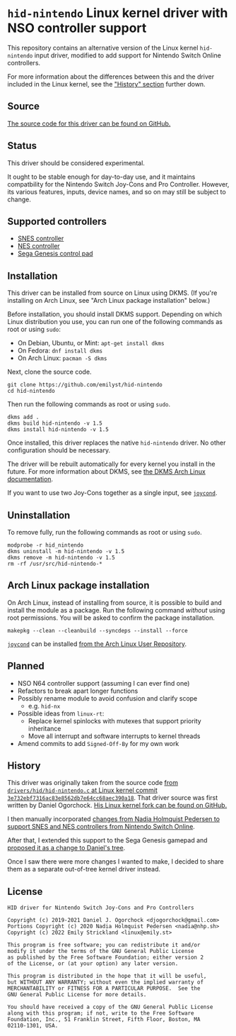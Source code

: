 `hid-nintendo` Linux kernel driver with NSO controller support
==============================================================

This repository contains an alternative version of the Linux kernel `hid-nintendo` input driver, modified to add support for Nintendo Switch Online controllers.

For more information about the differences between this and the driver included in the Linux kernel, see the ["History" section] further down.


Source
------

[The source code for this driver can be found on GitHub.]


Status
------

This driver should be considered experimental.

It ought to be stable enough for day-to-day use, and it maintains compatbility for the Nintendo Switch Joy-Cons and Pro Controller. However, its various features, inputs, device names, and so on may still be subject to change.


Supported controllers
---------------------

* [SNES controller]
* [NES controller]
* [Sega Genesis control pad]


Installation
------------

This driver can be installed from source on Linux using DKMS. (If you're installing on Arch Linux, see "Arch Linux package installation" below.)

Before installation, you should install DKMS support. Depending on which Linux distribution you use, you can run one of the following commands as root or using `sudo`:

* On Debian, Ubuntu, or Mint:   `apt-get install dkms`
* On Fedora:                    `dnf install dkms`
* On Arch Linux:                `pacman -S dkms`

Next, clone the source code.

    git clone https://github.com/emilyst/hid-nintendo
    cd hid-nintendo

Then run the following commands as root or using `sudo`.

    dkms add .
    dkms build hid-nintendo -v 1.5
    dkms install hid-nintendo -v 1.5

Once installed, this driver replaces the native `hid-nintendo` driver. No other configuration should be necessary.

The driver will be rebuilt automatically for every kernel you install in the future. For more information about DKMS, see [the DKMS Arch Linux documentation].

If you want to use two Joy-Cons together as a single input, see [`joycond`].


Uninstallation
--------------

To remove fully, run the following commands as root or using `sudo`.

    modprobe -r hid_nintendo
    dkms uninstall -m hid-nintendo -v 1.5
    dkms remove -m hid-nintendo -v 1.5
    rm -rf /usr/src/hid-nintendo-*


Arch Linux package installation
-------------------------------

On Arch Linux, instead of installing from source, it is possible to build and install the module as a package. Run the following command *without* using root permissions. You will be asked to confirm the package installation.

    makepkg --clean --cleanbuild --syncdeps --install --force

[`joycond`] can be installed [from the Arch Linux User Repository].


Planned
-------

* NSO N64 controller support (assuming I can ever find one)
* Refactors to break apart longer functions
* Possibly rename module to avoid confusion and clarify scope
  * e.g. `hid-nx`
* Possible ideas from `linux-rt`:
  * Replace kernel spinlocks with mutexes that support priority inheritance
  * Move all interrupt and software interrupts to kernel threads
* Amend commits to add `Signed-Off-By` for my own work


History
-------

This driver was originally taken from the source code [from `drivers/hid/hid-nintendo.c` at Linux kernel commit `3e732ebf7316ac83e8562db7e64cc68aec390a18`]. That driver source was first written by Daniel Ogorchock. [His Linux kernel fork can be found on GitHub.]

I then manually incorporated [changes from Nadia Holmquist Pedersen to support SNES and NES controllers from Nintendo Switch Online].

After that, I extended this support to the Sega Genesis gamepad and [proposed it as a change to Daniel's tree].

Once I saw there were more changes I wanted to make, I decided to share them as a separate out-of-tree kernel driver instead.


License
-------

    HID driver for Nintendo Switch Joy-Cons and Pro Controllers

    Copyright (c) 2019-2021 Daniel J. Ogorchock <djogorchock@gmail.com>
    Portions Copyright (c) 2020 Nadia Holmquist Pedersen <nadia@nhp.sh>
    Copyright (c) 2022 Emily Strickland <linux@emily.st>

    This program is free software; you can redistribute it and/or
    modify it under the terms of the GNU General Public License
    as published by the Free Software Foundation; either version 2
    of the License, or (at your option) any later version.

    This program is distributed in the hope that it will be useful,
    but WITHOUT ANY WARRANTY; without even the implied warranty of
    MERCHANTABILITY or FITNESS FOR A PARTICULAR PURPOSE.  See the
    GNU General Public License for more details.

    You should have received a copy of the GNU General Public License
    along with this program; if not, write to the Free Software
    Foundation, Inc., 51 Franklin Street, Fifth Floor, Boston, MA
    02110-1301, USA.


["History" section]: #history
[The source code for this driver can be found on GitHub.]: https://github.com/emilyst/hid-nintendo
[SNES controller]: https://www.nintendo.com/store/products/super-nintendo-entertainment-system-controller/
[NES controller]: https://www.nintendo.com/store/products/nintendo-entertainment-system-controllers/
[Sega Genesis control pad]: https://www.nintendo.com/store/products/sega-genesis-control-pad/
[the DKMS Arch Linux documentation]: https://wiki.archlinux.org/title/Dynamic_Kernel_Module_Support
[`joycond`]: https://github.com/DanielOgorchock/joycond
[from the Arch Linux User Repository]: https://aur.archlinux.org/packages/joycond-git
[from `drivers/hid/hid-nintendo.c` at Linux kernel commit `3e732ebf7316ac83e8562db7e64cc68aec390a18`]: https://github.com/torvalds/linux/blob/3e732
[His Linux kernel fork can be found on GitHub.]: https://github.com/DanielOgorchock/linux
[changes from Nadia Holmquist Pedersen to support SNES and NES controllers from Nintendo Switch Online]: https://
[proposed it as a change to Daniel's tree]: https://github.com/DanielOgorchock/linux/pull/35